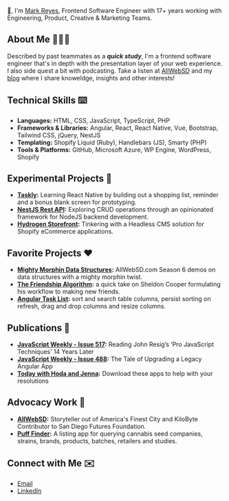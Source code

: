 👋, I'm [Mark Reyes](https://www.marklreyes.com/about-me/), Frontend Software Engineer with 17+ years working with Engineering, Product, Creative & Marketing Teams.

## About Me 👨🏾‍💻
Described by past teammates as a ***quick study***, I'm a frontend software engineer that's in depth with the presentation layer of your web experience. I also side quest a bit with podcasting. Take a listen at [AllWebSD](https://www.marklreyes.com/allwebsd-podcast/) and my [blog](https://www.marklreyes.com/category/project-log/) where I share knoweldge, insights and other interests!

## Technical Skills ⌨️
* **Languages:** HTML, CSS, JavaScript, TypeScript, PHP
* **Frameworks & Libraries:** Angular, React, React Native, Vue, Bootstrap, Tailwind CSS, jQuery, NestJS
* **Templating:** Shopify Liquid (Ruby), Handlebars (JS), Smarty (PHP)
* **Tools & Platforms:** GitHub, Microsoft Azure, WP Engine, WordPress, Shopify

## Experimental Projects 🔬
* **[Taskly](https://github.com/marklreyes/taskly):** Learning React Native by building out a shopping list, reminder and a bonus blank screen for prototyping.
* **[NestJS Rest API](https://github.com/marklreyes/NestJS-restapi):** Exploring CRUD operations through an opinionated framework for NodeJS backend development.
* **[Hydrogen Storefront](https://github.com/marklreyes/hydrogen-storefront):** Tinkering with a Headless CMS solution for Shopify eCommerce applications.

## Favorite Projects ❤️
* **[Mighty Morphin Data Structures](https://github.com/marklreyes/mighty-morphin-data-structures):** AllWebSD.com Season 6 demos on data structures with a mighty morphin twist.
* **[The Friendship Algorithm](https://github.com/marklreyes/The-Friendship-Algorithm):** a quick take on Sheldon Cooper formulating his workflow to making new friends.
* **[Angular Task List](https://github.com/marklreyes/angular-tasklist-ng9):** sort and search table columns, persist sorting on refresh, drag and drop columns and resize columns.

## Publications 📰
* **[JavaScript Weekly - Issue 517](https://javascriptweekly.com/issues/517):** Reading John Resig’s ‘Pro JavaScript Techniques’ 14 Years Later
* **[JavaScript Weekly - Issue 488](https://javascriptweekly.com/issues/488):** The Tale of Upgrading a Legacy Angular App
* **[Today with Hoda and Jenna](https://www.marklreyes.com/sleepscore-animated-aura/):** Download these apps to help with your resolutions

## Advocacy Work 📣
* **[AllWebSD](https://allwebsd.com/):** Storyteller out of America's Finest City and KiloByte Contributor to San Diego Futures Foundation. 
* **[Puff Finder](https://github.com/marklreyes/puff-provisions-puff-finder):** A listing app for querying cannabis seed companies, strains, brands, products, batches, retailers and studies. 

## Connect with Me ✉️
* [Email](mailto:mr@marklreyes.com)
* [LinkedIn](https://www.linkedin.com/in/marklreyes)



<!--
**marklreyes/marklreyes** is a ✨ _special_ ✨ repository because its `README.md` (this file) appears on your GitHub profile.

Here are some ideas to get you started:

- 🔭 I’m currently working on ...
- 🌱 I’m currently learning ...
- 👯 I’m looking to collaborate on ...
- 🤔 I’m looking for help with ...
- 💬 Ask me about ...
- 📫 How to reach me: ...
- 😄 Pronouns: ...
- ⚡ Fun fact: ...
-->
